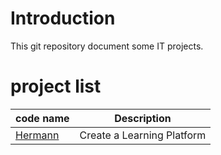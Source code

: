 <head><link rel="stylesheet" href="./md.css"/><script src="./md.js"></script></head>


[//]: #(Reference)
[prj_hermann]:   ./hermann/README.md


# Introduction
This git repository document some IT projects.



# project list 
|code name|Description|
|--|--|
|[Hermann][prj_hermann]|Create a Learning Platform|
<br>

